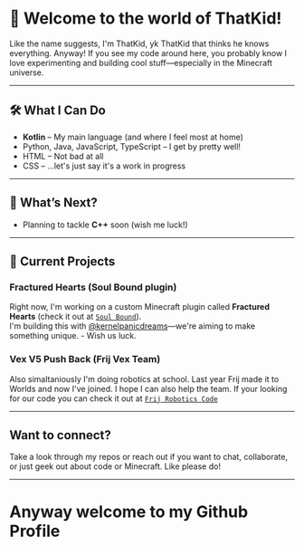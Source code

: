 # 👋 Welcome to the world of ThatKid!

Like the name suggests, I'm ThatKid, yk ThatKid that thinks he knows everything. Anyway!
If you see my code around here, you probably know I love experimenting and building cool stuff—especially in the Minecraft universe.

---

## 🛠️ What I Can Do

- **Kotlin** – My main language (and where I feel most at home)
- Python, Java, JavaScript, TypeScript – I get by pretty well!
- HTML – Not bad at all
- CSS – ...let's just say it's a work in progress

---

## 🌱 What’s Next?

- Planning to tackle **C++** soon (wish me luck!)

---

## 🚧 Current Projects

### Fractured Hearts (Soul Bound plugin)
Right now, I'm working on a custom Minecraft plugin called **Fractured Hearts** (check it out at [`Soul Bound`](https://github.com/ThatKidCooks/Soul-Bound)).  
I'm building this with [@kernelpanicdreams](https://github.com/kernelpanicdreams)—we're aiming to make something unique. - Wish us luck.

### Vex V5 Push Back (Frij Vex Team)
Also simaltaniously I'm doing robotics at school. Last year Frij made it to Worlds and now I've joined. I hope I can also help the team. If your looking for
our code you can check it out at [`Frij Robotics Code`](https://github.com/moooeg/vrc-push-back)

---

## Want to connect?

Take a look through my repos or reach out if you want to chat, collaborate, or just geek out about code or Minecraft. Like please do!

---

# Anyway welcome to my Github Profile
